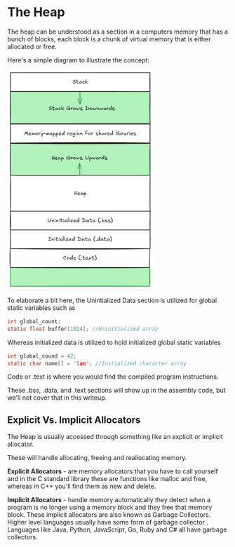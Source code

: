 # The Heap

The heap can be understood as a section in a computers memory that has a bunch of blocks, each block is a chunk of virtual memory that is either allocated or free. 

Here's a simple diagram to illustrate the concept: 

<img src="./images/Heap-and-Stack.png" alt="Heap Diagram" height="500"/>

To elaborate a bit here, the Unintialized Data section is utilized for global static variables such as

```c
int global_count;
static float buffer[1024]; //Uninitialized array
```

Whereas initialized data is utilized to hold initialized global static variables

```c
int global_cound = 42;
static char name[] = 'Ian'; //Initialized character array
```

Code or .text is where you would find the compiled program instructions. 

These .bss, .data, and .text sections will show up in the assembly code, but we'll not cover that in this writeup. 

## Explicit Vs. Implicit Allocators

The Heap is usually accessed through something like an explicit or implicit allocator.

These will handle allocating, freeing and reallocating memory.

**Explicit Allocators** - are memory allocators that you have to call yourself and in the C standard library these are functions like malloc and free, whereas in C++ you'll find them as new and delete.

**Implicit Allocators** - handle memory automatically they detect when a program is no longer using a memory block and they free that memory block. These implicit allocators are also known as Garbage Collectors. Higher level languages usually have some form of garbage collector . Languages like Java, Python, JavaScript, Go, Ruby and C# all have garbage collectors.

